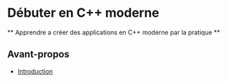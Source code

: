 
# Débuter en C++ moderne


** Apprendre a créer des applications en C++ moderne par la pratique **

## Avant-propos

  * [Introduction](01-introduction/01-introduction.md)
